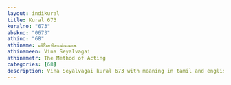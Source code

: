 ```yaml
---
layout: indikural
title: Kural 673
kuralno: "673"
abskno: "0673"
athino: "68"
athiname: வினைசெயல்வகை
athinameen: Vina Seyalvagai
athinametr: The Method of Acting
categories: [68]
description: Vina Seyalvagai kural 673 with meaning in tamil and english 
---
```


